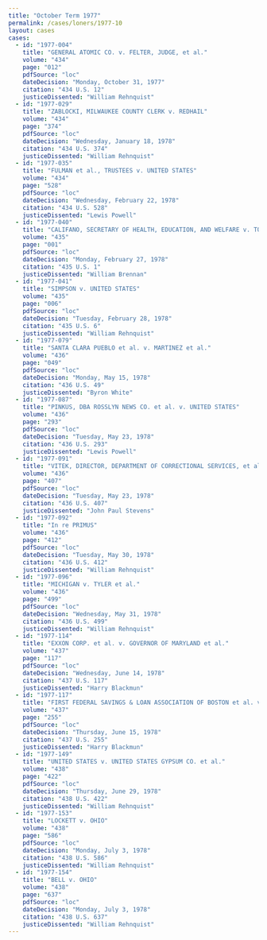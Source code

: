 ```yaml
---
title: "October Term 1977"
permalink: /cases/loners/1977-10
layout: cases
cases:
  - id: "1977-004"
    title: "GENERAL ATOMIC CO. v. FELTER, JUDGE, et al."
    volume: "434"
    page: "012"
    pdfSource: "loc"
    dateDecision: "Monday, October 31, 1977"
    citation: "434 U.S. 12"
    justiceDissented: "William Rehnquist"
  - id: "1977-029"
    title: "ZABLOCKI, MILWAUKEE COUNTY CLERK v. REDHAIL"
    volume: "434"
    page: "374"
    pdfSource: "loc"
    dateDecision: "Wednesday, January 18, 1978"
    citation: "434 U.S. 374"
    justiceDissented: "William Rehnquist"
  - id: "1977-035"
    title: "FULMAN et al., TRUSTEES v. UNITED STATES"
    volume: "434"
    page: "528"
    pdfSource: "loc"
    dateDecision: "Wednesday, February 22, 1978"
    citation: "434 U.S. 528"
    justiceDissented: "Lewis Powell"
  - id: "1977-040"
    title: "CALIFANO, SECRETARY OF HEALTH, EDUCATION, AND WELFARE v. TORRES"
    volume: "435"
    page: "001"
    pdfSource: "loc"
    dateDecision: "Monday, February 27, 1978"
    citation: "435 U.S. 1"
    justiceDissented: "William Brennan"
  - id: "1977-041"
    title: "SIMPSON v. UNITED STATES"
    volume: "435"
    page: "006"
    pdfSource: "loc"
    dateDecision: "Tuesday, February 28, 1978"
    citation: "435 U.S. 6"
    justiceDissented: "William Rehnquist"
  - id: "1977-079"
    title: "SANTA CLARA PUEBLO et al. v. MARTINEZ et al."
    volume: "436"
    page: "049"
    pdfSource: "loc"
    dateDecision: "Monday, May 15, 1978"
    citation: "436 U.S. 49"
    justiceDissented: "Byron White"
  - id: "1977-087"
    title: "PINKUS, DBA ROSSLYN NEWS CO. et al. v. UNITED STATES"
    volume: "436"
    page: "293"
    pdfSource: "loc"
    dateDecision: "Tuesday, May 23, 1978"
    citation: "436 U.S. 293"
    justiceDissented: "Lewis Powell"
  - id: "1977-091"
    title: "VITEK, DIRECTOR, DEPARTMENT OF CORRECTIONAL SERVICES, et al. v. JONES et al."
    volume: "436"
    page: "407"
    pdfSource: "loc"
    dateDecision: "Tuesday, May 23, 1978"
    citation: "436 U.S. 407"
    justiceDissented: "John Paul Stevens"
  - id: "1977-092"
    title: "In re PRIMUS"
    volume: "436"
    page: "412"
    pdfSource: "loc"
    dateDecision: "Tuesday, May 30, 1978"
    citation: "436 U.S. 412"
    justiceDissented: "William Rehnquist"
  - id: "1977-096"
    title: "MICHIGAN v. TYLER et al."
    volume: "436"
    page: "499"
    pdfSource: "loc"
    dateDecision: "Wednesday, May 31, 1978"
    citation: "436 U.S. 499"
    justiceDissented: "William Rehnquist"
  - id: "1977-114"
    title: "EXXON CORP. et al. v. GOVERNOR OF MARYLAND et al."
    volume: "437"
    page: "117"
    pdfSource: "loc"
    dateDecision: "Wednesday, June 14, 1978"
    citation: "437 U.S. 117"
    justiceDissented: "Harry Blackmun"
  - id: "1977-117"
    title: "FIRST FEDERAL SAVINGS & LOAN ASSOCIATION OF BOSTON et al. v. TAX COMMISSION OF MASSACHUSETTS et al."
    volume: "437"
    page: "255"
    pdfSource: "loc"
    dateDecision: "Thursday, June 15, 1978"
    citation: "437 U.S. 255"
    justiceDissented: "Harry Blackmun"
  - id: "1977-149"
    title: "UNITED STATES v. UNITED STATES GYPSUM CO. et al."
    volume: "438"
    page: "422"
    pdfSource: "loc"
    dateDecision: "Thursday, June 29, 1978"
    citation: "438 U.S. 422"
    justiceDissented: "William Rehnquist"
  - id: "1977-153"
    title: "LOCKETT v. OHIO"
    volume: "438"
    page: "586"
    pdfSource: "loc"
    dateDecision: "Monday, July 3, 1978"
    citation: "438 U.S. 586"
    justiceDissented: "William Rehnquist"
  - id: "1977-154"
    title: "BELL v. OHIO"
    volume: "438"
    page: "637"
    pdfSource: "loc"
    dateDecision: "Monday, July 3, 1978"
    citation: "438 U.S. 637"
    justiceDissented: "William Rehnquist"
---
```

